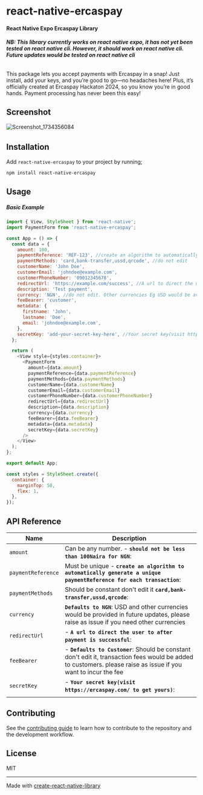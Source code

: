 # react-native-ercaspay

#### React Native Expo Ercaspay Library
##### NB: This library currently works on react native expo, it has not yet been tested on react native cli. However, it should work on react native cli. Future updates would be tested on react native cli

######

This package lets you accept payments with Ercaspay in a snap! Just install, add your keys, and you’re good to go—no headaches here! Plus, it’s officially created at Ercaspay Hackaton 2024, so you know you’re in good hands. Payment processing has never been this easy! 

## Screenshot
![Screenshot_1734356084](https://github.com/user-attachments/assets/2d5a0277-8a7c-4b57-9edb-1ee97cf07d4f)

######

## Installation
Add `react-native-ercaspay` to your project by running;

```bash 
npm install react-native-ercaspay
```

## Usage
##### Basic Example

```js
import { View, StyleSheet } from 'react-native';
import PaymentForm from 'react-native-ercaspay';

const App = () => {
  const data = {
    amount: 100,
    paymentReference: 'REF-123', //create an algorithm to automatically generate a unique paymentReference for each transaction
    paymentMethods: 'card,bank-transfer,ussd,qrcode', //do not edit
    customerName: 'John Doe',
    customerEmail: 'johndoe@example.com',
    customerPhoneNumber: '09012345678',
    redirectUrl: 'https://example.com/success', //A url to direct the user to after payment is successful
    description: 'Test payment',
    currency: 'NGN', //do not edit. Other currencies Eg USD would be available in a future update
    feeBearer: 'customer',
    metadata: {
      firstname: 'John',
      lastname: 'Doe',
      email: 'johndoe@example.com',
    },
    secretKey: 'add-your-secret-key-here', //Your secret key(visit https://ercaspay.com/ to get yours)
  };

  return (
    <View style={styles.container}>
      <PaymentForm
        amount={data.amount}
        paymentReference={data.paymentReference}
        paymentMethods={data.paymentMethods}
        customerName={data.customerName}
        customerEmail={data.customerEmail}
        customerPhoneNumber={data.customerPhoneNumber}
        redirectUrl={data.redirectUrl}
        description={data.description}
        currency={data.currency}
        feeBearer={data.feeBearer}
        metadata={data.metadata}
        secretKey={data.secretKey}
      />
    </View>
  );
};

export default App;

const styles = StyleSheet.create({
  container: {
    marginTop: 50,
    flex: 1,
  },
});

```

## API Reference
| Name                | Description                                                                                                                                                                                                                                                                                                                               
|---------------------|--------------------------------------------------------------------------------------------------------------------------------------------------------------------------------------------------
| `amount`            | Can be any number. - **`should not be less than 100Naira for NGN`**:                                                                                                                                                                                                                                                              
| `paymentReference`  | Must be unique  - **`create an algorithm to automatically generate a unique paymentReference for each transaction`**:                                                     
| `paymentMethods`    | Should be constant don't edit it **`card,bank-transfer,ussd,qrcode`**:                                                                                                                                                                                                                                                              
| `currency`          | **`Defaults to NGN`**:  USD and other currencies would be provided in future updates, please raise as issue if you need other currencies                                                                                                                                                                                                                                                                  
|  `redirectUrl`      | - **`A url to direct the user to after payment is successful`**:                                                                                                                                                                                                                                                                               
|  `feeBearer`        | - **`Defaults to Customer`**: Should be constant don't edit it, transaction fees would be added to customers.  please raise as issue if you want to incur the fee                                                                                                                                                                                                                                                                                       
|  `secretKey`        | - **`Your secret key(visit https://ercaspay.com/ to get yours)`**:                                                                                          
|                     |                                                                                                                                                                                                                                        


## Contributing

See the [contributing guide](CONTRIBUTING.md) to learn how to contribute to the repository and the development workflow.

## License

MIT

---

Made with [create-react-native-library](https://github.com/callstack/react-native-builder-bob)
